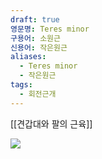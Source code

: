 ```yaml
---
draft: true
영문명: Teres minor
구용어: 소원근
신용어: 작은원근
aliases:
  - Teres minor
  - 작은원근
tags:
  - 회전근개
---
```


[[견갑대와 팔의 근육]]


![](https://upload.wikimedia.org/wikipedia/commons/thumb/4/41/Teres_minor_muscle_animation2.gif/240px-Teres_minor_muscle_animation2.gif)